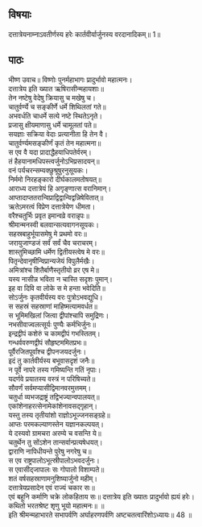 ## विषयाः

दत्तात्रेयनाम्नाऽवतीर्णस्य हरेः कार्तवीर्यार्जुनस्य वरदानादिकम्॥ 1॥

## पाठः

भीष्ण उवाच॥ विष्णोः पुनर्महाभागः प्रादुर्भावो महात्मनः।  
दत्तात्रेय इति ख्यात ऋषिरासीन्महायशाः॥  
तेन नष्टेषु वेदेषु क्रियासु च मखेषु च।  
चातुर्वर्ण्ये च सङ्कीर्णे धर्मे शिथिलतां गते॥  
अभवर्धति चाधर्मे सत्ये नष्टे स्थितेऽनृते।  
प्रजासु क्षीयमाणासु धर्मे चामूलतां पते॥  
सयज्ञाः सक्रिया वेदाः प्रत्यानीता हि तेन वै।  
चातुर्वर्ण्यमसङ्कीर्णं कृतं तेन महात्मना॥  
स एव वै यदा प्रादाद्धैहयाधिपतेर्वरम्।  
तं हैहयानामधिपस्त्वर्जुनोऽभिप्रसादयन्॥  
वनं पर्यचरन्सम्यक्छुश्रूषुरनुसूयकः।  
निर्ममो निरहङ्कारो दीर्घकालमतोषयत्॥  
आराध्य दत्तात्रेयं हि अगृङ्णात्स वरानिमान्।  
आप्तादाप्ततरान्विप्राद्विद्वान्विद्वन्निषेवितात्॥  
ऋतेऽमरत्वं विप्रेण दत्तात्रेयेण धीमता।  
वरैश्चतुर्भिः प्रवृत इमान्वव्रे वरान्नृपः॥  
श्रीमान्मनस्वी बलवान्सत्यवागनसूयकः।  
सहस्रबाहुर्भूयासमेषु मे प्रथमो वरः॥  
जरायुजाण्डजं सर्वं सर्वं चैव चराचरम्।  
शास्तुमिच्छामि धर्मेण द्वितीयस्त्वेष मे वरः॥  
पितृन्देवानृषीन्विप्रान्यजेयं विपुलैर्मखैः।  
अमित्रांश्च शितैर्बाणैस्तृतीयो व्रर एष मे॥  
यस्य नासीन्न भविता न चास्ति सदृशः पुमान्।  
इह वा दिवि वा लोके स मे हन्ता भवेदिति॥  
सोऽर्जुनः कृतवीर्यस्य वरः पुत्रोऽभवद्युधि।  
स सहस्रं सहस्राणां माहिष्मत्यामवर्धत॥  
स भूमिमखिलां जित्वा द्वीपांश्चापि समुद्रिणः।  
नभसीवाज्वलत्सूर्यः पुण्यैः कर्मभिर्जुनः॥  
इन्द्रद्वीपं कशेरुं च कामद्वीपं गभस्तितम्।  
गन्धर्ववरुणद्वीपं सौहृष्टममितप्रभः॥  
पूर्वैरजितपूर्वांश्च द्वीपनजयदर्जुनः।  
इदं तु कार्तवीर्यस्य बभूवासदृशं जनैः॥  
न पूर्वे नापरे तस्य गमिष्यन्ति गतिं नृपाः।  
यदर्णवे प्रयातस्य वस्त्रं न परिषिच्यते॥  
सौवर्णं सर्वमप्यासीद्विमानवरमुत्तमम्।  
चतुर्धा व्यभजद्राष्ट्रं तद्विभज्यान्वपालयत्॥  
एकांशेनाहरत्सेनामेकांशेनावसद्गृहान्।  
यस्तु तस्य तृतीयांशो राज्ञोऽभूज्जनसङ्ग्रहे॥  
आप्तः परमकल्याणस्तेन यज्ञानकल्पयत्।  
ये दस्यवो ग्रामचरा अरम्ये च वसन्ति ये॥  
चतुर्थेन तु सोंऽशेन तान्सर्वान्प्रत्यषेधयत्।  
द्वाराणि नापिधीयन्ते पुरेषु नगरेषु च॥  
स एव राष्ट्रपालोऽभूत्स्रीपालोऽभवदर्जुनः।  
स एवासीद्जापालः सः गोपालो विशाम्पते॥  
शतं वर्षसहस्राणामनुशिष्यार्जुनो महीम्।  
दत्तात्रेयप्रसादेन एवं राज्यं चकार सः॥  
एवं बहूनि कर्माणि चक्रे लोकहिताय सः॥ दत्तात्रेय इति ख्यातः प्रादुर्भावो ह्ययं हरेः।  
कथितो भरतश्रेष्ट शृणु भूयो महात्मनः॥ ॥  
इति श्रीमन्महाभारते सभापर्वणि अर्घाहरणपर्वणि अष्टचतत्वारिंशोऽध्यायः॥ 48 ॥

